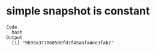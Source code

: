 # simple snapshot is constant

    Code
      hash
    Output
      [1] "9b93a371068500fd7f45aafa4ee3fab7"

